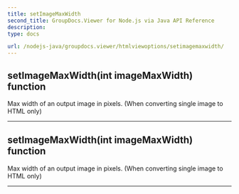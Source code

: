 ```yaml
---
title: setImageMaxWidth
second_title: GroupDocs.Viewer for Node.js via Java API Reference
description: 
type: docs

url: /nodejs-java/groupdocs.viewer/htmlviewoptions/setimagemaxwidth/
---
```


## setImageMaxWidth(int imageMaxWidth)  function
Max width of an output image in pixels. (When converting single image to HTML only)


---


## setImageMaxWidth(int imageMaxWidth)  function
Max width of an output image in pixels. (When converting single image to HTML only)


---


